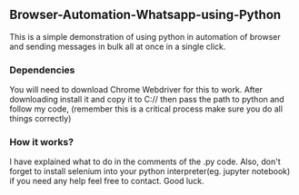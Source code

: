 ## Browser-Automation-Whatsapp-using-Python

This is a simple demonstration of using python in automation of browser and sending messages in bulk all at once in a single click.

### Dependencies
You will need to download Chrome Webdriver for this to work. After downloading install it and copy it to C:// then pass the path to python and follow my code,
(remember this is a critical process make sure you do all things correctly)

### How it works?
I have explained what to do in the comments of the .py code.
Also, don't forget to install selenium into your python interpreter(eg. jupyter notebook)
if you need any help feel free to contact.
Good luck.
